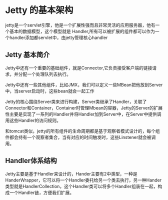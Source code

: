 
# Jetty 的基本架构

jetty是一个servlet引擎，他是一个扩展性强而且非常灵活的应用服务器，他有一个基本的数据模型，这个模型就是
Handler,所有可以被扩展的组件都可以作为一个handler添加都servlet中，由jetty管理核心handler

## Jetty 基本简介

Jetty中还有一个重要的基础组件，就是Connector,它负责接受客户端的链接请求，并分配一个处理队列去执行。

Jetty中还有一些其他组件，比如JMX，我们可以定义一些MBean把他放到Server中，当server启动时，这些bean就会一起工作

Jetty的核心围绕Server类来进行构建，Server类继承了Handler，关联了Connector和Container，Container时管理Mbean的容器，Jetty的Server的扩展性主要是实现了一系列的Handler并将Handler加到Server中，在Server中提供调用这些Handler的访问规则。

和tomcat类似，jetty的所有组件的生命周期都是基于观察者模式设计的，每个组件都会持有一个观察者集合，当有对应的时间触发时，这些Linstener就会被调用。

## Handler体系结构

Jetty主要是基于Handler来设计的，Hander主要有2中类型，一种是HanderWrapper，它可以将一个Handler委托给另一个类去执行，另一种Hander类型就是HandlerCollection，这个Handler类可以将多个Handler组装在一起，构成一个Handler链，方便我们扩展。